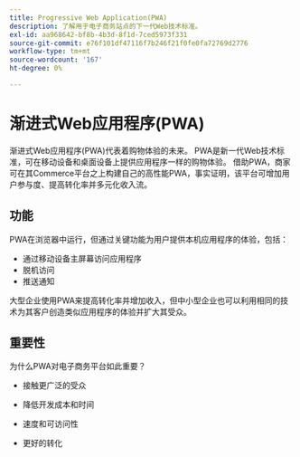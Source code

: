 ```yaml
---
title: Progressive Web Application(PWA)
description: 了解用于电子商务站点的下一代Web技术标准。
exl-id: aa968642-bf8b-4b3d-8f1d-7ced5973f331
source-git-commit: e76f101df47116f7b246f21f0fe0fa72769d2776
workflow-type: tm+mt
source-wordcount: '167'
ht-degree: 0%

---
```


# 渐进式Web应用程序(PWA)

渐进式Web应用程序(PWA)代表着购物体验的未来。 PWA是新一代Web技术标准，可在移动设备和桌面设备上提供应用程序一样的购物体验。 借助PWA，商家可在其Commerce平台之上构建自己的高性能PWA，事实证明，该平台可增加用户参与度、提高转化率并多元化收入流。

## 功能

PWA在浏览器中运行，但通过关键功能为用户提供本机应用程序的体验，包括：

- 通过移动设备主屏幕访问应用程序
- 脱机访问
- 推送通知

大型企业使用PWA来提高转化率并增加收入，但中小型企业也可以利用相同的技术为其客户创造类似应用程序的体验并扩大其受众。

## 重要性

为什么PWA对电子商务平台如此重要？

- 接触更广泛的受众

- 降低开发成本和时间

- 速度和可访问性

- 更好的转化
